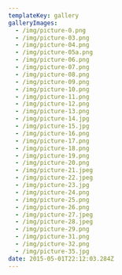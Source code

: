 ```yaml
---
templateKey: gallery
galleryImages:
  - /img/picture-0.png
  - /img/picture-03.png
  - /img/picture-04.png
  - /img/picture-05a.png
  - /img/picture-06.png
  - /img/picture-07.png
  - /img/picture-08.png
  - /img/picture-09.png
  - /img/picture-10.png
  - /img/picture-11.png
  - /img/picture-12.png
  - /img/picture-13.png
  - /img/picture-14.jpg
  - /img/picture-15.jpg
  - /img/picture-16.png
  - /img/picture-17.png
  - /img/picture-18.png
  - /img/picture-19.png
  - /img/picture-20.png
  - /img/picture-21.jpeg
  - /img/picture-22.jpeg
  - /img/picture-23.jpg
  - /img/picture-24.png
  - /img/picture-25.png
  - /img/picture-26.png
  - /img/picture-27.jpeg
  - /img/picture-28.jpeg
  - /img/picture-29.png
  - /img/picture-31.png
  - /img/picture-32.png
  - /img/picture-35.jpg
date: 2015-05-01T22:12:03.284Z
---
```

